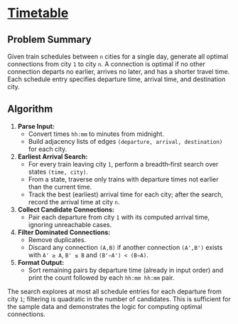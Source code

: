 # [Timetable](https://www.spoj.com/problems/TTABLE)

## Problem Summary
Given train schedules between `n` cities for a single day, generate all optimal connections from city `1` to city `n`. A connection is optimal if no other connection departs no earlier, arrives no later, and has a shorter travel time. Each schedule entry specifies departure time, arrival time, and destination city.

## Algorithm
1. **Parse Input:**
   - Convert times `hh:mm` to minutes from midnight.
   - Build adjacency lists of edges `(departure, arrival, destination)` for each city.
2. **Earliest Arrival Search:**
   - For every train leaving city `1`, perform a breadth‑first search over states `(time, city)`.
   - From a state, traverse only trains with departure times not earlier than the current time.
   - Track the best (earliest) arrival time for each city; after the search, record the arrival time at city `n`.
3. **Collect Candidate Connections:**
   - Pair each departure from city `1` with its computed arrival time, ignoring unreachable cases.
4. **Filter Dominated Connections:**
   - Remove duplicates.
   - Discard any connection `(A,B)` if another connection `(A',B')` exists with `A' ≥ A`, `B' ≤ B` and `(B'−A') < (B−A)`.
5. **Format Output:**
   - Sort remaining pairs by departure time (already in input order) and print the count followed by each `hh:mm hh:mm` pair.

The search explores at most all schedule entries for each departure from city `1`; filtering is quadratic in the number of candidates. This is sufficient for the sample data and demonstrates the logic for computing optimal connections.
